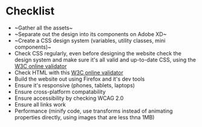 # Checklist
- ~Gather all the assets~
- ~Separate out the design into its components on Adobe XD~
- ~Create a CSS design system (variables, utility classes, mini components)~
- Check CSS regularly, even before designing the website check the design system and make sure it's all valid and up-to-date CSS, using the <a href="https://jigsaw.w3.org/css-validator/validator">W3C online validator</a>
- Check HTML with this <a href="https://validator.w3.org/"> W3C online validator</a>
- Build the website out using Firefox and it's dev tools
- Ensure it's responsive (phones, tablets, laptops)
- Ensure cross-platform compatability
- Ensure accessibility by checking WCAG 2.0
- Ensure all links work
- Performance (minify code, use transforms instead of animating properties directly, using images that are less thna 1MB)

